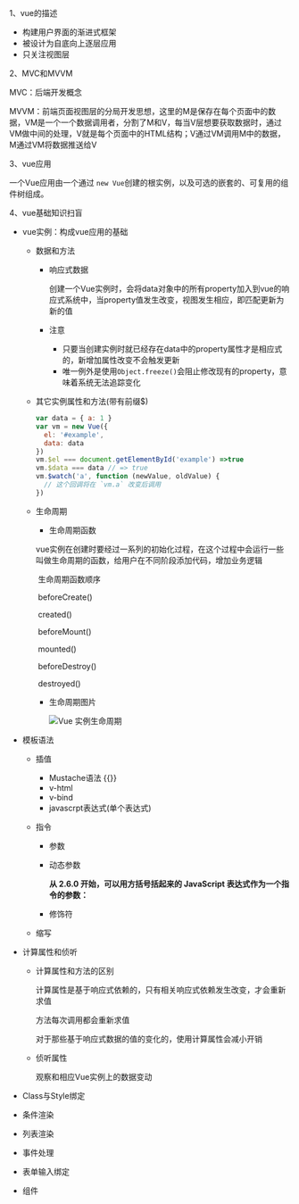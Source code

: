 1、vue的描述

- 构建用户界面的渐进式框架
- 被设计为自底向上逐层应用
- 只关注视图层

2、MVC和MVVM

MVC：后端开发概念

MVVM：前端页面视图层的分局开发思想，这里的M是保存在每个页面中的数据，VM是一个一个数据调用者，分割了M和V，每当V层想要获取数据时，通过VM做中间的处理，V就是每个页面中的HTML结构；V通过VM调用M中的数据，M通过VM将数据推送给V

3、vue应用

一个Vue应用由一个通过 `new Vue`创建的根实例，以及可选的嵌套的、可复用的组件树组成。

4、vue基础知识扫盲

- vue实例：构成vue应用的基础

  - 数据和方法

    - 响应式数据

      创建一个Vue实例时，会将data对象中的所有property加入到vue的响应式系统中，当property值发生改变，视图发生相应，即匹配更新为新的值

    - 注意

      - 只要当创建实例时就已经存在data中的property属性才是相应式的，新增加属性改变不会触发更新
      - 唯一例外是使用`Object.freeze()`会阻止修改现有的property，意味着系统无法追踪变化

  - 其它实例属性和方法(带有前缀$)

    ```javascript
    var data = { a: 1 }
    var vm = new Vue({
      el: '#example',
      data: data
    })
    vm.$el === document.getElementById('example') =>true
    vm.$data === data // => true
    vm.$watch('a', function (newValue, oldValue) {
      // 这个回调将在 `vm.a` 改变后调用
    })
    
    ```

    

  - 生命周期

    - 生命周期函数

    ​        vue实例在创建时要经过一系列的初始化过程，在这个过程中会运行一些叫做生命周期的函数，给用户在不同阶段添加代码，增加业务逻辑

    ​		生命周期函数顺序

    ​		beforeCreate()

    ​		created()

    ​		beforeMount()

    ​		mounted()

    ​		beforeDestroy()

    ​		destroyed()

    - 生命周期图片

      ![Vue 实例生命周期](https://cn.vuejs.org/images/lifecycle.png)

- 模板语法

  - 插值 

    - Mustache语法 {{}}
    - v-html
    - v-bind
    - javascrpt表达式(单个表达式)

  - 指令

    - 参数

    - 动态参数

      **从 2.6.0 开始，可以用方括号括起来的 JavaScript 表达式作为一个指令的参数：**

    - 修饰符

  - 缩写

- 计算属性和侦听

  - 计算属性和方法的区别

    计算属性是基于响应式依赖的，只有相关响应式依赖发生改变，才会重新求值

    方法每次调用都会重新求值

    对于那些基于响应式数据的值的变化的，使用计算属性会减小开销

  - 侦听属性

    观察和相应Vue实例上的数据变动

- Class与Style绑定

- 条件渲染

- 列表渲染

- 事件处理

- 表单输入绑定

- 组件